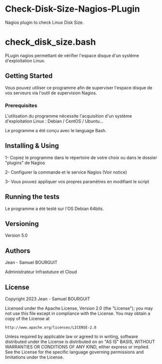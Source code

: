 # Check-Disk-Size-Nagios-PLugin

Nagios plugin to check Linux Disk Size.

# check_disk_size.bash

PLugin nagios permettant de vérifier l'espace disque d'un système d'exploitation Linux.

## Getting Started

Vous pouvez utiliser ce programme afin de superviser l'espace disque de vos serveurs via l'outil de supervision Nagios.

### Prerequisites

L'utilisation du programme nécessite l'acquisition d'un système d'exploitation Linux : Debian / CentOS / Ubuntu...

Le programme a été conçu avec le language Bash.

## Installing & Using

1- Copiez le programme dans le répertoire de votre choix ou dans le dossier "plugins" de Nagios

2- Configurer la commande et le service Nagios (Voir notice)

3- Vous pouvez appliquer vos propres paramètres en modifiant le script

## Running the tests

Le programme a été testé sur l'OS Debian 64bits.

## Versioning

Version 5.0

## Authors

Jean - Samuel BOURGUIT 

Administrateur Infrastuture et Cloud

## License
Copyright 2023 Jean - Samuel BOURGUIT

Licensed under the Apache License, Version 2.0 (the "License");
you may not use this file except in compliance with the License.
You may obtain a copy of the License at

    http://www.apache.org/licenses/LICENSE-2.0

Unless required by applicable law or agreed to in writing, software
distributed under the License is distributed on an "AS IS" BASIS,
WITHOUT WARRANTIES OR CONDITIONS OF ANY KIND, either express or implied.
See the License for the specific language governing permissions and
limitations under the License.
